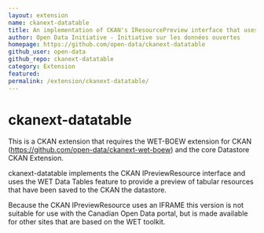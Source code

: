 ```yaml
---
layout: extension
name: ckanext-datatable
title: An implementation of CKAN's IResourcePreview interface that uses the WET datatables
author: Open Data Initiative - Initiative sur les données ouvertes
homepage: https://github.com/open-data/ckanext-datatable
github_user: open-data
github_repo: ckanext-datatable
category: Extension
featured: 
permalink: /extension/ckanext-datatable/
---
```



ckanext-datatable
=================

This is a CKAN extension that requires the WET-BOEW extension for CKAN (<https://github.com/open-data/ckanext-wet-boew>) and the core Datastore CKAN Extension.

ckanext-datatable implements the CKAN IPreviewResource interface and uses the WET Data Tables feature to provide a preview of tabular resources that have been saved to the CKAN the datastore.

Because the CKAN IPreviewResource uses an IFRAME this version is not suitable for use with the Canadian Open Data portal, but is made available for other sites that are based on the WET toolkit.

